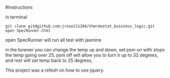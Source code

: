 #Instructions

in terminal
```
git clone git@github.com:jrose111284/thermostat_business_logic.git
open SpecRunner.html
```
open SpecRunner will run all test with jasmine

in the bowser you can change the temp up and down, set psm on with stops the temp going over 25, psm off will allow you to turn it up to 32 degrees, and rest will set temp back to 25 degress,

This project was a refesh on how to use jquery.

